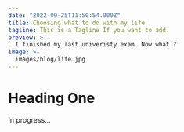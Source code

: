 ```yaml
---
date: "2022-09-25T11:50:54.000Z"
title: Choosing what to do with my life
tagline: This is a Tagline If you want to add.
preview: >-
  I finished my last univeristy exam. Now what ?
image: >-
  images/blog/life.jpg
---
```


# Heading One

In progress...
